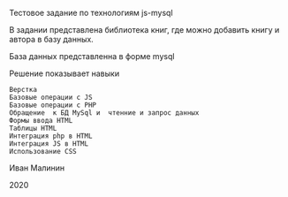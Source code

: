 Тестовое задание по  технологиям js-mysql

В задании представлена библиотека книг, где можно  добавить  книгу и автора в базу данных.

База данных представленна в форме mysql

Решение показывает  навыки

    Верстка
    Базовые операции с JS
    Базовые операции с PHP
    Обращение  к БД MySql и  чтенние и запрос данных
    Формы ввода HTML
    Таблицы HTML
    Интеграция php в HTML
    Интеграция JS в HTML
    Использование CSS

 

Иван Малинин

2020
